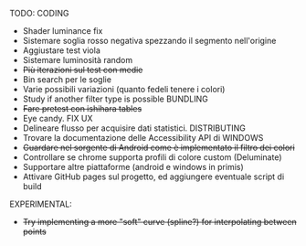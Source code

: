 TODO:
  CODING
  - Shader luminance fix
  - Sistemare soglia rosso negativa spezzando il segmento nell'origine
  - Aggiustare test viola
  - Sistemare luminosità random
  - ~~Più iterazioni sul test con medie~~
  - Bin search per le soglie
  - Varie possibili variazioni (quanto fedeli tenere i colori)
  - Study if another filter type is possible
  BUNDLING
  - ~~Fare pretest con ishihara tables~~
  - Eye candy. FIX UX
  - Delineare flusso per acquisire dati statistici.
  DISTRIBUTING
  - Trovare la documentazione delle Accessibility API di WINDOWS
  - ~~Guardare nel sorgente di Android come è implementato il filtro dei colori~~
  - Controllare se chrome supporta profili di colore custom (Deluminate)
  - Supportare altre piattaforme (android e windows in primis)
  - Attivare GitHub pages sul progetto, ed aggiungere eventuale script di build


EXPERIMENTAL:
  - ~~Try implementing a more "soft" curve (spline?) for interpolating between points~~
